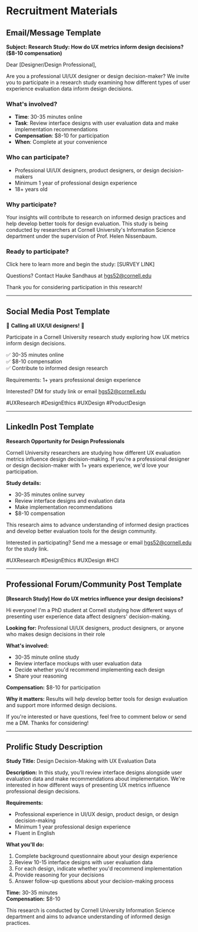 # Recruitment Materials

## Email/Message Template

**Subject: Research Study: How do UX metrics inform design decisions? ($8-10 compensation)**

Dear [Designer/Design Professional],

Are you a professional UI/UX designer or design decision-maker? We invite you to participate in a research study examining how different types of user experience evaluation data inform design decisions.

### What's involved?
- **Time**: 30-35 minutes online
- **Task**: Review interface designs with user evaluation data and make implementation recommendations
- **Compensation**: $8-10 for participation
- **When**: Complete at your convenience

### Who can participate?
- Professional UI/UX designers, product designers, or design decision-makers
- Minimum 1 year of professional design experience
- 18+ years old

### Why participate?
Your insights will contribute to research on informed design practices and help develop better tools for design evaluation. This study is being conducted by researchers at Cornell University's Information Science department under the supervision of Prof. Helen Nissenbaum.

### Ready to participate?
Click here to learn more and begin the study: [SURVEY LINK]

Questions? Contact Hauke Sandhaus at hgs52@cornell.edu

Thank you for considering participation in this research!

---

## Social Media Post Template

🎨 **Calling all UX/UI designers!** 🎨

Participate in a Cornell University research study exploring how UX metrics inform design decisions.

✅ 30-35 minutes online  
✅ $8-10 compensation  
✅ Contribute to informed design research  

Requirements: 1+ years professional design experience

Interested? DM for study link or email hgs52@cornell.edu

#UXResearch #DesignEthics #UXDesign #ProductDesign

---

## LinkedIn Post Template

**Research Opportunity for Design Professionals**

Cornell University researchers are studying how different UX evaluation metrics influence design decision-making. If you're a professional designer or design decision-maker with 1+ years experience, we'd love your participation.

**Study details:**
- 30-35 minutes online survey
- Review interface designs and evaluation data
- Make implementation recommendations
- $8-10 compensation

This research aims to advance understanding of informed design practices and develop better evaluation tools for the design community.

Interested in participating? Send me a message or email hgs52@cornell.edu for the study link.

#UXResearch #DesignEthics #UXDesign #HCI

---

## Professional Forum/Community Post Template

**[Research Study] How do UX metrics influence your design decisions?**

Hi everyone! I'm a PhD student at Cornell studying how different ways of presenting user experience data affect designers' decision-making. 

**Looking for:** Professional UI/UX designers, product designers, or anyone who makes design decisions in their role

**What's involved:** 
- 30-35 minute online study
- Review interface mockups with user evaluation data
- Decide whether you'd recommend implementing each design
- Share your reasoning

**Compensation:** $8-10 for participation

**Why it matters:** Results will help develop better tools for design evaluation and support more informed design decisions.

If you're interested or have questions, feel free to comment below or send me a DM. Thanks for considering!

---

## Prolific Study Description

**Study Title:** Design Decision-Making with UX Evaluation Data

**Description:** 
In this study, you'll review interface designs alongside user evaluation data and make recommendations about implementation. We're interested in how different ways of presenting UX metrics influence professional design decisions.

**Requirements:**
- Professional experience in UI/UX design, product design, or design decision-making
- Minimum 1 year professional design experience
- Fluent in English

**What you'll do:**
1. Complete background questionnaire about your design experience
2. Review 10-15 interface designs with user evaluation data
3. For each design, indicate whether you'd recommend implementation
4. Provide reasoning for your decisions
5. Answer follow-up questions about your decision-making process

**Time:** 30-35 minutes  
**Compensation:** $8-10

This research is conducted by Cornell University Information Science department and aims to advance understanding of informed design practices.